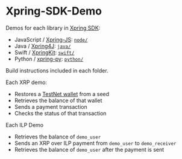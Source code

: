 # Xpring-SDK-Demo

Demos for each library in [Xpring SDK](http://github.com/xpring-sdk):
- JavaScript / [Xpring-JS](http://github.com/xpring-eng/xpring-js): [`node/`](./node)
- Java / [Xpring4J](http://github.com/xpring-eng/xpring4j): [`java/`](/.java)
- Swift / [XpringKit](http://github.com/xpring-eng/xpringkit): [`swift/`](./swift)
- Python / [xpring-py](https://github.com/thejohnfreeman/xpring-py): [`python/`](./python)

Build instructions included in each folder.

Each XRP demo:
- Restores a [TestNet wallet](http://testnet.xrpl.org) from a seed
- Retrieves the balance of that wallet
- Sends a payment transaction
- Checks the status of that transaction

Each ILP Demo
- Retrieves the balance of `demo_user`
- Sends an XRP over ILP payment from `demo_user` to `demo_receiver`
- Retrieves the balance of `demo_user` after the payment is sent

